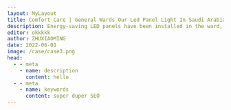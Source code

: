 ```yaml
---
layout: MyLayout
title: Comfort Care | General Wards Our Led Panel Light In Saudi Arabia
description: Energy-saving LED panels have been installed in the ward, delivering even, glare-free light throughout the space. This lighting design creates a comfortable visual environment for patients, preventing eye strain caused by excessive or uneven illumination.
editor: okkkkk
author: ZHUXIAOMING
date: 2022-06-01
image: /case/case3.png
head:
  - - meta
    - name: description
      content: hello
  - - meta
    - name: keywords
      content: super duper SEO
---
```


